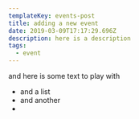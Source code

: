 ```yaml
---
templateKey: events-post
title: adding a new event
date: 2019-03-09T17:17:29.696Z
description: here is a description
tags:
  - event
---
```

and here is some text to play with

* and a list
* and another
*
